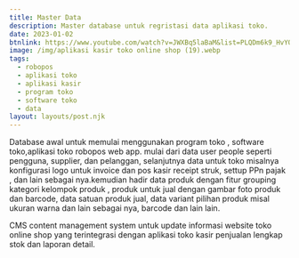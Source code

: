 ```yaml
---
title: Master Data
description: Master database untuk regristasi data aplikasi toko.
date: 2023-01-02
btnlink: https://www.youtube.com/watch?v=JWXBq5laBaM&list=PLQDm6k9_HvYOZhWmyyL0Io-KwPwmo7Kzc&index=1
image: /img/aplikasi kasir toko online shop (19).webp
tags:
  - robopos
  - aplikasi toko
  - aplikasi kasir
  - program toko
  - software toko
  - data
layout: layouts/post.njk
---
```


Database awal untuk memulai menggunakan program toko , software toko,aplikasi toko robopos web app. mulai dari data user people seperti pengguna, supplier, dan pelanggan, selanjutnya data untuk toko misalnya konfigurasi logo untuk invoice dan pos kasir receipt struk, settup PPn pajak , dan lain sebagai nya.kemudian hadir data produk dengan fitur grouping kategori kelompok produk , produk untuk jual dengan gambar foto produk dan barcode, data satuan produk jual, data variant pilihan produk misal ukuran warna dan lain sebagai nya, barcode dan lain lain.

CMS content management system untuk update informasi website toko online shop yang terintegrasi dengan aplikasi toko kasir penjualan lengkap stok dan laporan detail.

